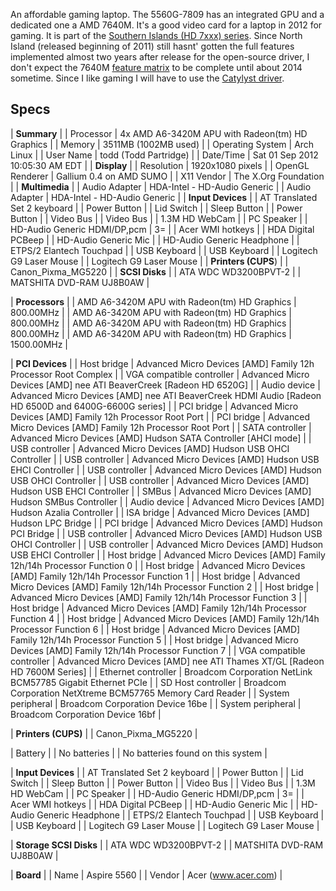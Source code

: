 An affordable gaming laptop. The 5560G-7809 has an integrated GPU and a dedicated one a AMD 7640M. It's a good video card for a laptop in 2012 for gaming. It is part of the [Southern Islands (HD 7xxx) series](http://en.wikipedia.org/wiki/Comparison_of_AMD_graphics_processing_units#Southern_Islands_.28HD_7xxx.29_series). Since North Island (released beginning of 2011) still hasnt' gotten the full features implemented almost two years after release for the open-source driver, I don't expect the 7640M [feature matrix](http://www.x.org/wiki/RadeonFeature) to be complete until about 2014 sometime. Since I like gaming I will have to use the [Catylyst driver](https://wiki.archlinux.org/index.php/ATI_Catalyst).

## Specs

| **Summary** |
| Processor | 4x AMD A6-3420M APU with Radeon(tm) HD Graphics |
| Memory | 3511MB (1002MB used) |
| Operating System | Arch Linux |
| User Name | todd (Todd Partridge) |
| Date/Time | Sat 01 Sep 2012 10:05:30 AM EDT |
| **Display** |
| Resolution | 1920x1080 pixels |
| OpenGL Renderer | Gallium 0.4 on AMD SUMO |
| X11 Vendor | The X.Org Foundation |
| **Multimedia** |
| Audio Adapter | HDA-Intel - HD-Audio Generic |
| Audio Adapter | HDA-Intel - HD-Audio Generic |
| **Input Devices** |
| AT Translated Set 2 keyboard |
| Power Button |
| Lid Switch |
| Sleep Button |
| Power Button |
| Video Bus |
| Video Bus |
| 1.3M HD WebCam |
| PC Speaker |
| HD-Audio Generic HDMI/DP,pcm | 3= |
| Acer WMI hotkeys |
| HDA Digital PCBeep |
| HD-Audio Generic Mic |
| HD-Audio Generic Headphone |
| ETPS/2 Elantech Touchpad |
| USB Keyboard |
| USB Keyboard |
| Logitech G9 Laser Mouse |
| Logitech G9 Laser Mouse |
| **Printers (CUPS**) |
| Canon_Pixma_MG5220 |
| **SCSI Disks** |
| ATA WDC WD3200BPVT-2 |
| MATSHITA DVD-RAM UJ8B0AW |

| **Processors** |
| AMD A6-3420M APU with Radeon(tm) HD Graphics | 800.00MHz |
| AMD A6-3420M APU with Radeon(tm) HD Graphics | 800.00MHz |
| AMD A6-3420M APU with Radeon(tm) HD Graphics | 800.00MHz |
| AMD A6-3420M APU with Radeon(tm) HD Graphics | 1500.00MHz |

| **PCI Devices** |
| Host bridge | Advanced Micro Devices [AMD] Family 12h Processor Root Complex |
| VGA compatible controller | Advanced Micro Devices [AMD] nee ATI BeaverCreek [Radeon HD 6520G] |
| Audio device | Advanced Micro Devices [AMD] nee ATI BeaverCreek HDMI Audio [Radeon HD 6500D and 6400G-6600G series] |
| PCI bridge | Advanced Micro Devices [AMD] Family 12h Processor Root Port |
| PCI bridge | Advanced Micro Devices [AMD] Family 12h Processor Root Port |
| SATA controller | Advanced Micro Devices [AMD] Hudson SATA Controller [AHCI mode] |
| USB controller | Advanced Micro Devices [AMD] Hudson USB OHCI Controller |
| USB controller | Advanced Micro Devices [AMD] Hudson USB EHCI Controller |
| USB controller | Advanced Micro Devices [AMD] Hudson USB OHCI Controller |
| USB controller | Advanced Micro Devices [AMD] Hudson USB EHCI Controller |
| SMBus | Advanced Micro Devices [AMD] Hudson SMBus Controller |
| Audio device | Advanced Micro Devices [AMD] Hudson Azalia Controller |
| ISA bridge | Advanced Micro Devices [AMD] Hudson LPC Bridge |
| PCI bridge | Advanced Micro Devices [AMD] Hudson PCI Bridge |
| USB controller | Advanced Micro Devices [AMD] Hudson USB OHCI Controller |
| USB controller | Advanced Micro Devices [AMD] Hudson USB EHCI Controller |
| Host bridge | Advanced Micro Devices [AMD] Family 12h/14h Processor Function 0 |
| Host bridge | Advanced Micro Devices [AMD] Family 12h/14h Processor Function 1 |
| Host bridge | Advanced Micro Devices [AMD] Family 12h/14h Processor Function 2 |
| Host bridge | Advanced Micro Devices [AMD] Family 12h/14h Processor Function 3 |
| Host bridge | Advanced Micro Devices [AMD] Family 12h/14h Processor Function 4 |
| Host bridge | Advanced Micro Devices [AMD] Family 12h/14h Processor Function 6 |
| Host bridge | Advanced Micro Devices [AMD] Family 12h/14h Processor Function 5 |
| Host bridge | Advanced Micro Devices [AMD] Family 12h/14h Processor Function 7 |
| VGA compatible controller | Advanced Micro Devices [AMD] nee ATI Thames XT/GL [Radeon HD 7600M Series] |
| Ethernet controller | Broadcom Corporation NetLink BCM57785 Gigabit Ethernet PCIe |
| SD Host controller | Broadcom Corporation NetXtreme BCM57765 Memory Card Reader |
| System peripheral | Broadcom Corporation Device 16be |
| System peripheral | Broadcom Corporation Device 16bf |

| **Printers (CUPS)** |
| Canon_Pixma_MG5220 |

| Battery |
| No batteries |
| No batteries found on this system |

| **Input Devices** |
| AT Translated Set 2 keyboard |
| Power Button |
| Lid Switch |
| Sleep Button |
| Power Button |
| Video Bus |
| Video Bus |
| 1.3M HD WebCam |
| PC Speaker |
| HD-Audio Generic HDMI/DP,pcm | 3= |
| Acer WMI hotkeys |
| HDA Digital PCBeep |
| HD-Audio Generic Mic |
| HD-Audio Generic Headphone |
| ETPS/2 Elantech Touchpad |
| USB Keyboard |
| USB Keyboard |
| Logitech G9 Laser Mouse |
| Logitech G9 Laser Mouse |

| **Storage SCSI Disks** |
| ATA WDC WD3200BPVT-2 |
| MATSHITA DVD-RAM UJ8B0AW |

| **Board** |
| Name | Aspire 5560 |
| Vendor | Acer (www.acer.com) |